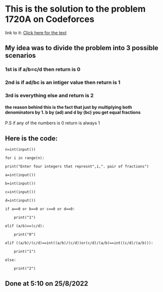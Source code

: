 # This is the solution to the problem 1720A on Codeforces

link to it: [Click here for the text](https://codeforces.com/problemset/problem/1720/A)
## My idea was to divide the problem into 3 possible scenarios
### 1st is if a/b=c/d then return is 0
### 2nd is if ad/bc is an intiger value then return is 1
### 3rd is everything else and return is 2
#### the reason behind this is the fact that just by multiplying both denominators by 1. b by (ad) and d by (bc) you get equal fractions
P.S if any of the numbers is 0 return is always 1
## Here is the code:

    n=int(input())

    for i in range(n):

    print("Enter four integers that represnt",i,". pair of fractions")
    
    a=int(input())
    
    b=int(input())
    
    c=int(input())
    
    d=int(input())
    
    if a==0 or b==0 or c==0 or d==0:
    
        print("1")
    
    elif (a/b)==(c/d):
    
        print("0")
    
    elif ((a/b)/(c/d)==int((a/b)/(c/d))or(c/d)/(a/b)==int((c/d)/(a/b))):
    
        print("1")
    
    else:
    
        print("2")
   
## Done at 5:10 on 25/8/2022
